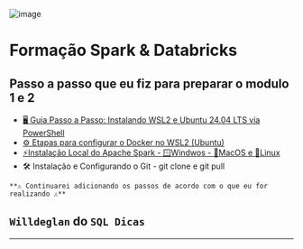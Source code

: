 ![image](https://github.com/user-attachments/assets/d2843ef1-b261-4d0d-bb46-62eb09245ae2)
# Formação Spark & Databricks

## Passo a passo que eu fiz para preparar o modulo 1 e 2
- [🖥️ Guia Passo a Passo: Instalando WSL2 e Ubuntu 24.04 LTS via PowerShell](mds/1.Instalando_WSL2_e_Ubuntu.md)
- [⚙️ Etapas para configurar o Docker no WSL2 (Ubuntu)](mds/2.install_docker.md)
- [⚡Instalação Local do Apache Spark - 🪟Windwos - 🍎MacOS e 🐧Linux](mds/aulas/1.Install_Local_Apache_Spark.md)
- 🛠️ Instalação e Configurando o Git - git clone e git pull 

  
```
**⚠️ Continuarei adicionando os passos de acordo com o que eu for realizando ⚠️**
```

## `Willdeglan` do `SQL Dicas`

----------------------------------------------------------------------------------------------
